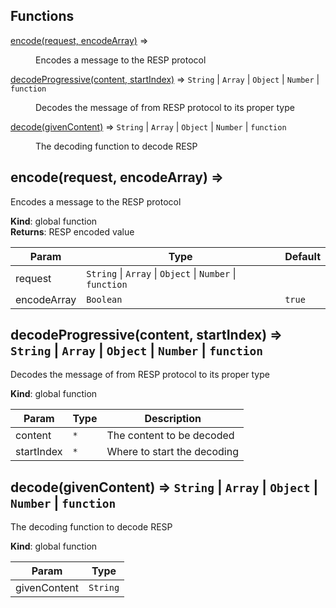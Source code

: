 ## Functions

<dl>
<dt><a href="#encode">encode(request, encodeArray)</a> ⇒</dt>
<dd><p>Encodes a message to the RESP protocol</p>
</dd>
<dt><a href="#decodeProgressive">decodeProgressive(content, startIndex)</a> ⇒ <code>String</code> | <code>Array</code> | <code>Object</code> | <code>Number</code> | <code>function</code></dt>
<dd><p>Decodes the message of from RESP protocol to its proper type</p>
</dd>
<dt><a href="#decode">decode(givenContent)</a> ⇒ <code>String</code> | <code>Array</code> | <code>Object</code> | <code>Number</code> | <code>function</code></dt>
<dd><p>The decoding function to decode RESP</p>
</dd>
</dl>

<a name="encode"></a>

## encode(request, encodeArray) ⇒
Encodes a message to the RESP protocol

**Kind**: global function  
**Returns**: RESP encoded value  

| Param | Type | Default |
| --- | --- | --- |
| request | <code>String</code> \| <code>Array</code> \| <code>Object</code> \| <code>Number</code> \| <code>function</code> |  | 
| encodeArray | <code>Boolean</code> | <code>true</code> | 

<a name="decodeProgressive"></a>

## decodeProgressive(content, startIndex) ⇒ <code>String</code> \| <code>Array</code> \| <code>Object</code> \| <code>Number</code> \| <code>function</code>
Decodes the message of from RESP protocol to its proper type

**Kind**: global function  

| Param | Type | Description |
| --- | --- | --- |
| content | <code>\*</code> | The content to be decoded |
| startIndex | <code>\*</code> | Where to start the decoding |

<a name="decode"></a>

## decode(givenContent) ⇒ <code>String</code> \| <code>Array</code> \| <code>Object</code> \| <code>Number</code> \| <code>function</code>
The decoding function to decode RESP

**Kind**: global function  

| Param | Type |
| --- | --- |
| givenContent | <code>String</code> | 

